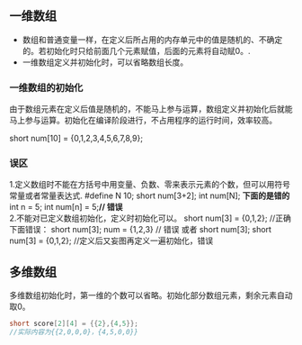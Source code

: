 ## 一维数组
- 数组和普通变量一样，在定义后所占用的内存单元中的值是随机的、不确定的。若初始化时只给前面几个元素赋值，后面的元素将自动赋0。.
- 一维数组定义并初始化时，可以省略数组长度。
### 一维数组的初始化
由于数组元素在定义后值是随机的，不能马上参与运算，数组定义并初始化后就能马上参与运算。初始化在编译阶段进行，不占用程序的运行时间，效率较高。

short num[10] = {0,1,2,3,4,5,6,7,8,9};



### 误区
1.定义数组时不能在方括号中用变量、负数、零来表示元素的个数，但可以用符号常量或者常量表达式.
\#define N 10;
short num[3+2];
int num[N];
**下面的是错的**
int n = 5;
int num[n] = 5;**// 错误**      
2.不能对已定义数组初始化，定义时初始化可以。
short num[3] = {0,1,2}; //正确
下面错误：
short num[3];
num = {1,2,3} // 错误
或者
short num[3];
short num[3] = {0,1,2}; //定义后又妄图再定义一遍初始化，错误

## 多维数组
多维数组初始化时，第一维的个数可以省略。初始化部分数组元素，剩余元素自动取0。
```C
short score[2][4] = {{2},{4,5}};
//实际内容为{{2,0,0,0}，{4,5,0,0}}
```




